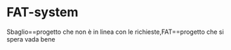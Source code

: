 # FAT-system
Sbaglio==progetto che non è in linea con le richieste,FAT==progetto che si spera vada bene
